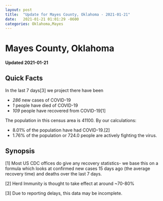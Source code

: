 ```yaml
---
layout: post
title:  "Update for Mayes County, Oklahoma - 2021-01-21"
date:   2021-01-21 01:01:29 -0600
categories: Oklahoma,Mayes
---
```


# Mayes County, Oklahoma
#### Updated 2021-01-21

## Quick Facts

In the last 7 days[3] we project there have been
- *286* new cases of COVID-19
- *1* people have died of COVID-19
- *109* people have recovered from COVID-19[1]

The population in this census area is 41100. By our calculations:
- 8.01% of the population have had COVID-19.[2]
- 1.76% of the population or 724.0 people are actively fighting the virus.

## Synopsis




[1] Most US CDC offices do give any recovery statistics- we base this on a formula which looks at confirmed new cases
15 days ago (the average recovery time) and deaths over the last 7 days.

[2] Herd Immunity is thought to take effect at around ~70-80%

[3] Due to reporting delays, this data may be incomplete.
 
    
